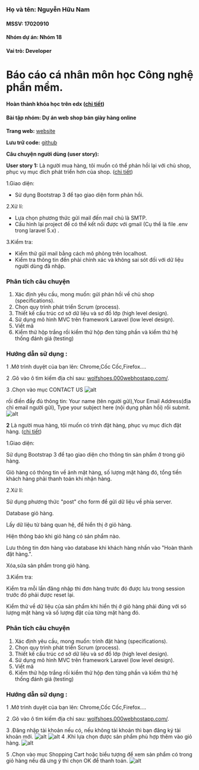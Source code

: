 ﻿### Họ và tên: Nguyễn Hữu Nam
#### MSSV: 17020910
#### Nhóm dự án: Nhóm 18
#### Vai trò: Developer

# Báo cáo cá nhân môn học Công nghệ phần mềm.
#### Hoàn thành khóa học trên edx ([chi tiết](https://github.com/KhacNgoc/INT2208-7-2019/blob/master/NguyenHuuNam/SoftEng1x-%203.jpg))

#### Bài tập nhóm: Dự án web shop bán giày hàng online
**Trang web:**  [website](http://wolfshoes.000webhostapp.com/)

**Lưu trữ code:**  [github](https://github.com/KhacNgoc/INT2208-7-2019)

**Câu chuyện người dùng (user story):**

 **User story 1:** Là người mua hàng, tôi muốn có thể phản hồi lại với chủ shop, phục vụ mục đích phát triển hơn của shop. ([chi tiết](https://github.com/KhacNgoc/INT2208-7-2019/issues/7))
 
 1.Giao diện:

   - Sử dụng Bootstrap 3 để tạo giao diện form phản hồi.

2.Xử lí:
   - Lựa chọn phương thức gửi mail đến mail chủ là SMTP.
   - Cấu hình lại project để có thể kết nối được với gmail (Cụ thể là file .env trong laravel 5.x)
.

3.Kiểm tra:
   - Kiểm thử gửi mail bằng cách mô phỏng trên localhost.
   - Kiểm tra thông tin đến phải chính xác và không sai sót đối với dữ liệu người dùng đã nhập.


  ### Phân tích câu chuyện
 1.  Xác định yêu cầu, mong muốn: gửi phản hồi về chủ shop (specifications).
2.  Chọn quy trình phát triển Scrum (process).
3.  Thiết kế cấu trúc cơ sở dữ liệu và sơ đồ lớp (high level design).
4.  Sử dụng mô hình MVC trên framework Laravel (low level design).
5.  Viết mã 
6.  Kiểm thử hộp trắng rồi kiểm thử hộp đen từng phần và kiểm thử hệ thống đánh giá (testing)
   ### Hướng dẫn sử dụng :

1 .Mở trình duyệt của bạn lên: Chrome,Cốc Cốc,Firefox....

2 .Gõ vào ô tìm kiếm địa chỉ sau:  [wolfshoes.000webhostapp.com/](http://wolfshoes.000webhostapp.com/).

3 .Chọn vào mục CONTACT US 
![alt](https://github.com/KhacNgoc/INT2208-7-2019/blob/master/NguyenHuuNam/Screenshot_2019-05-06%20Wolf%20Store(2).png)

rồi điền đầy đủ thông tin: Your name (tên người gửi),Your Email Address(địa chỉ email người gửi), Type your subject here (nội dụng phản hồi) rồi submit.
![alt](https://github.com/KhacNgoc/INT2208-7-2019/blob/master/NguyenHuuNam/Screenshot_2019-05-06%20Wolf%20Store(5).png)



**2** Là người mua hàng, tôi muốn có trình đặt hàng, phục vụ mục đích đặt hàng. ([chi tiết](https://github.com/KhacNgoc/INT2208-7-2019/issues/6))

1.Giao diện:

   Sử dụng Bootstrap 3 để tạo giao diện cho thông tin sản phẩm ở trong giỏ hàng.

   Giỏ hàng có thông tin về ảnh mặt hàng, số lượng mặt hàng đó, tổng tiền khách hàng phải thanh toán khi nhận hàng.

2.Xử lí:

   Sử dụng phương thức "post" cho form để gửi dữ liệu về phía server.

   Database giỏ hàng.

   Lấy dữ liệu từ bảng quan hệ, để hiển thị ở giỏ hàng.

   Hiện thông báo khi giỏ hàng có sản phẩm nào.

   Lưu thông tin đơn hàng vào database khi khách hàng nhấn vào "Hoàn thành đặt hàng.".

   Xóa,sửa sản phẩm trong giỏ hàng.

3.Kiểm tra:

   Kiểm tra mỗi lần đăng nhập thì đơn hàng trước đó được lưu trong session trước đó phải được reset lại.

   Kiểm thử về dữ liệu của sản phẩm khi hiển thị ở giỏ hàng phải đúng với só lượng mặt hàng và số lượng đặt của từng mặt hàng đó.

### Phân tích câu chuyện
 1.  Xác định yêu cầu, mong muốn: trình đặt hàng (specifications).
2.  Chọn quy trình phát triển Scrum (process).
3.  Thiết kế cấu trúc cơ sở dữ liệu và sơ đồ lớp (high level design).
4.  Sử dụng mô hình MVC trên framework Laravel (low level design).
5.  Viết mã 
6.  Kiểm thử hộp trắng rồi kiểm thử hộp đen từng phần và kiểm thử hệ thống đánh giá (testing)
   ### Hướng dẫn sử dụng :

1 .Mở trình duyệt của bạn lên: Chrome,Cốc Cốc,Firefox....

2 .Gõ vào ô tìm kiếm địa chỉ sau:  [wolfshoes.000webhostapp.com/](http://wolfshoes.000webhostapp.com/).

3 .Đăng nhập tài khoản nếu có, nếu không tài khoản thì bạn đăng ký tài khoản mới.
![alt](https://github.com/KhacNgoc/INT2208-7-2019/blob/master/NguyenHuuNam/Screenshot_2019-05-06%20Wolf%20Store%20(2).png)
![alt](https://github.com/KhacNgoc/INT2208-7-2019/blob/master/NguyenHuuNam/Screenshot_2019-05-06%20Wolf%20Store(4).png)
4 .Khi lựa chọn được sản phẩm phù hợp thêm vào giỏ hàng.
![alt](https://github.com/KhacNgoc/INT2208-7-2019/blob/master/NguyenHuuNam/Screenshot_2019-05-06%20Wolf%20Store.png)

5 .Chọn vào mục Shopping Cart hoặc biểu tượng để xem sản phẩm có trong giỏ hàng nếu đã ưng ý thì chọn OK để thanh toán.
![alt](https://github.com/KhacNgoc/INT2208-7-2019/blob/master/NguyenHuuNam/Screenshot_2019-05-06%20Wolf%20Store(3).png)
 



 

 

